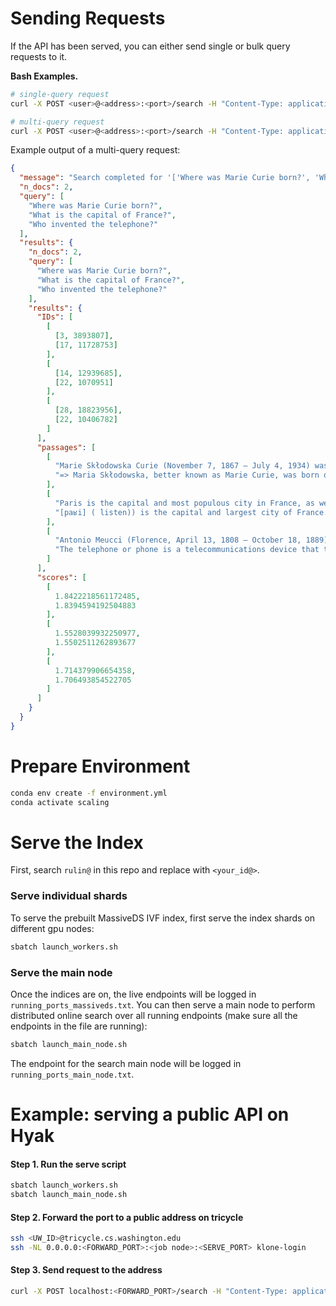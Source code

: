 # Sending Requests
If the API has been served, you can either send single or bulk query requests to it.

**Bash Examples.**

```bash
# single-query request
curl -X POST <user>@<address>:<port>/search -H "Content-Type: application/json" -d '{"query": "Where was Marie Curie born?", "n_docs": 1, "domains": "MassiveDS"}'

# multi-query request
curl -X POST <user>@<address>:<port>/search -H "Content-Type: application/json" -d '{"query": ["Where was Marie Curie born?", "What is the capital of France?", "Who invented the telephone?"], "n_docs": 2, "domains": "MassiveDS"}'
```

Example output of a multi-query request:
```json
{
  "message": "Search completed for '['Where was Marie Curie born?', 'What is the capital of France?', 'Who invented the telephone?']' from MassiveDS",
  "n_docs": 2,
  "query": [
    "Where was Marie Curie born?",
    "What is the capital of France?",
    "Who invented the telephone?"
  ],
  "results": {
    "n_docs": 2,
    "query": [
      "Where was Marie Curie born?",
      "What is the capital of France?",
      "Who invented the telephone?"
    ],
    "results": {
      "IDs": [
        [
          [3, 3893807],
          [17, 11728753]
        ],
        [
          [14, 12939685],
          [22, 1070951]
        ],
        [
          [28, 18823956],
          [22, 10406782]
        ]
      ],
      "passages": [
        [
          "Marie Skłodowska Curie (November 7, 1867 – July 4, 1934) was a physicist and chemist of Polish upbringing and, subsequently, French citizenship. ...",
          "=> Maria Skłodowska, better known as Marie Curie, was born on 7 November in Warsaw, Poland. ..."
        ],
        [
          "Paris is the capital and most populous city in France, as well as the administrative capital of the region of Île-de-France. ...",
          "[paʁi] ( listen)) is the capital and largest city of France. ..."
        ],
        [
          "Antonio Meucci (Florence, April 13, 1808 – October 18, 1889) was an Italian inventor. ...",
          "The telephone or phone is a telecommunications device that transmits speech by means of electric signals. ..."
        ]
      ],
      "scores": [
        [
          1.8422218561172485,
          1.8394594192504883
        ],
        [
          1.5528039932250977,
          1.5502511262893677
        ],
        [
          1.714379906654358,
          1.706493854522705
        ]
      ]
    }
  }
}
```


# Prepare Environment
```bash
conda env create -f environment.yml
conda activate scaling
```


# Serve the Index
First, search `rulin@` in this repo and replace with `<your_id@>`.

### Serve individual shards
To serve the prebuilt MassiveDS IVF index, first serve the index shards on different gpu nodes:
```bash
sbatch launch_workers.sh
```

### Serve the main node
Once the indices are on, the live endpoints will be logged in `running_ports_massiveds.txt`. 
You can then serve a main node to perform distributed online search over all running endpoints (make sure all the endpoints in the file are running):
```bash
sbatch launch_main_node.sh
```

The endpoint for the search main node will be logged in `running_ports_main_node.txt`. 




# Example: serving a public API on Hyak

#### Step 1. Run the serve script
```bash
sbatch launch_workers.sh
sbatch launch_main_node.sh
```

#### Step 2. Forward the port to a public address on tricycle
```bash
ssh <UW_ID>@tricycle.cs.washington.edu
ssh -NL 0.0.0.0:<FORWARD_PORT>:<job node>:<SERVE_PORT> klone-login
```

#### Step 3. Send request to the address
```bash
curl -X POST localhost:<FORWARD_PORT>/search -H "Content-Type: application/json" -d '{"query": "example query", "domains": "pes2o"}'
```